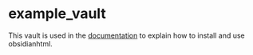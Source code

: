 # example_vault
This vault is used in the [documentation](https://obsidian-html.github.io) to explain how to install and use obsidianhtml.